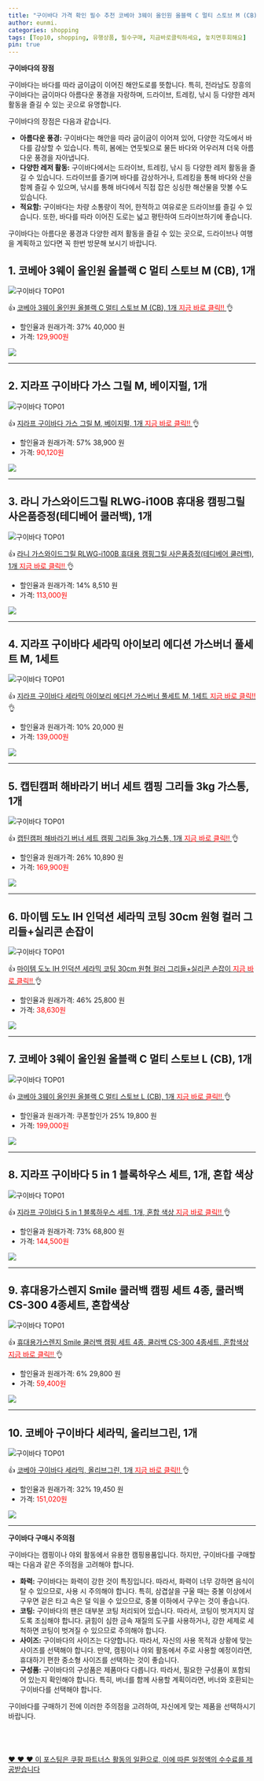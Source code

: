 ```yaml
---
title: "구이바다 가격 확인 필수 추천 코베아 3웨이 올인원 올블랙 C 멀티 스토브 M (CB), 1개 비교 장점 구매가이드"
author: eunmi.
categories: shopping
tags: [Top10, shopping, 유행상품, 필수구매, 지금바로클릭하세요, 놓치면후회해요]
pin: true
---
```

**구이바다의 장점**

구이바다는 바다를 따라 굽이굽이 이어진 해안도로를 뜻합니다. 특히, 전라남도 장흥의 구이바다는 굽이마다 아름다운 풍경을 자랑하며, 드라이브, 트레킹, 낚시 등 다양한 레저 활동을 즐길 수 있는 곳으로 유명합니다.

구이바다의 장점은 다음과 같습니다.

* **아름다운 풍경:** 구이바다는 해안을 따라 굽이굽이 이어져 있어, 다양한 각도에서 바다를 감상할 수 있습니다. 특히, 봄에는 연둣빛으로 물든 바다와 어우러져 더욱 아름다운 풍경을 자아냅니다.
* **다양한 레저 활동:** 구이바다에서는 드라이브, 트레킹, 낚시 등 다양한 레저 활동을 즐길 수 있습니다. 드라이브를 즐기며 바다를 감상하거나, 트레킹을 통해 바다와 산을 함께 즐길 수 있으며, 낚시를 통해 바다에서 직접 잡은 싱싱한 해산물을 맛볼 수도 있습니다.
* **적요함:** 구이바다는 차량 소통량이 적어, 한적하고 여유로운 드라이브를 즐길 수 있습니다. 또한, 바다를 따라 이어진 도로는 넓고 평탄하여 드라이브하기에 좋습니다.

구이바다는 아름다운 풍경과 다양한 레저 활동을 즐길 수 있는 곳으로, 드라이브나 여행을 계획하고 있다면 꼭 한번 방문해 보시기 바랍니다.

   

## 1. 코베아 3웨이 올인원 올블랙 C 멀티 스토브 M (CB), 1개

![구이바다 TOP01](https://thumbnail7.coupangcdn.com/thumbnails/remote/230x230ex/image/retail/images/3817727418638832-80ed3cc0-b4ad-44ee-bcc8-6877ba22e909.jpg)


👍 [코베아 3웨이 올인원 올블랙 C 멀티 스토브 M (CB), 1개 <font color=red> 지금 바로 클릭!! </font> ](https://link.coupang.com/re/AFFSDP?lptag=AF3617701&subid=GithubCoopas&pageKey=4735913268&traceid=V0-153&itemId=6010725292&vendorItemId=73308459245) 👌 


- 할인율과 원래가격: 37%  40,000   원
- 가격: <span style='color:red'>129,900원</span>

[![](/discount_price.png)](https://link.coupang.com/re/AFFSDP?lptag=AF3617701&subid=GithubCoopas&pageKey=4735913268&traceid=V0-153&itemId=6010725292&vendorItemId=73308459245)

---


   

## 2. 지라프 구이바다 가스 그릴 M, 베이지펄, 1개

![구이바다 TOP01](https://thumbnail8.coupangcdn.com/thumbnails/remote/230x230ex/image/retail/images/644269750859202-7a5ecdf3-48a8-406e-8d8b-c9950724c474.jpg)


👍 [지라프 구이바다 가스 그릴 M, 베이지펄, 1개 <font color=red> 지금 바로 클릭!! </font> ](https://link.coupang.com/re/AFFSDP?lptag=AF3617701&subid=GithubCoopas&pageKey=6489085085&traceid=V0-153&itemId=14237932479&vendorItemId=81483164277) 👌 


- 할인율과 원래가격: 57%  38,900   원
- 가격: <span style='color:red'>90,120원</span>

[![](/discount_price.png)](https://link.coupang.com/re/AFFSDP?lptag=AF3617701&subid=GithubCoopas&pageKey=6489085085&traceid=V0-153&itemId=14237932479&vendorItemId=81483164277)

---


   

## 3. 라니 가스와이드그릴 RLWG-i100B 휴대용 캠핑그릴 사은품증정(테디베어 쿨러백), 1개

![구이바다 TOP01](https://thumbnail6.coupangcdn.com/thumbnails/remote/230x230ex/image/vendor_inventory/ef2e/e3b4d2fdc3d34e850754cc1cebf580f193d25e77a27fd5fd7646db6ae0ad.jpg)


👍 [라니 가스와이드그릴 RLWG-i100B 휴대용 캠핑그릴 사은품증정(테디베어 쿨러백), 1개 <font color=red> 지금 바로 클릭!! </font> ](https://link.coupang.com/re/AFFSDP?lptag=AF3617701&subid=GithubCoopas&pageKey=7330066877&traceid=V0-153&itemId=18816975185&vendorItemId=85947407343) 👌 


- 할인율과 원래가격: 14%  8,510   원
- 가격: <span style='color:red'>113,000원</span>

[![](/discount_price.png)](https://link.coupang.com/re/AFFSDP?lptag=AF3617701&subid=GithubCoopas&pageKey=7330066877&traceid=V0-153&itemId=18816975185&vendorItemId=85947407343)

---


   

## 4. 지라프 구이바다 세라믹 아이보리 에디션 가스버너 풀세트 M, 1세트

![구이바다 TOP01](https://thumbnail6.coupangcdn.com/thumbnails/remote/230x230ex/image/vendor_inventory/837f/58c98f0d725f17629615cbcc0fa6d65461e316f5df7ca779718f62c658db.PNG)


👍 [지라프 구이바다 세라믹 아이보리 에디션 가스버너 풀세트 M, 1세트 <font color=red> 지금 바로 클릭!! </font> ](https://link.coupang.com/re/AFFSDP?lptag=AF3617701&subid=GithubCoopas&pageKey=6631907394&traceid=V0-153&itemId=15122536889&vendorItemId=79665592937) 👌 


- 할인율과 원래가격: 10%  20,000   원
- 가격: <span style='color:red'>139,000원</span>

[![](/discount_price.png)](https://link.coupang.com/re/AFFSDP?lptag=AF3617701&subid=GithubCoopas&pageKey=6631907394&traceid=V0-153&itemId=15122536889&vendorItemId=79665592937)

---


   

## 5. 캡틴캠퍼 해바라기 버너 세트 캠핑 그리들 3kg 가스통, 1개

![구이바다 TOP01](https://thumbnail9.coupangcdn.com/thumbnails/remote/230x230ex/image/vendor_inventory/9e3b/a74f51845413b58d7baf016255608d63b8bbf0d54a631aff86768462d509.png)


👍 [캡틴캠퍼 해바라기 버너 세트 캠핑 그리들 3kg 가스통, 1개 <font color=red> 지금 바로 클릭!! </font> ](https://link.coupang.com/re/AFFSDP?lptag=AF3617701&subid=GithubCoopas&pageKey=6132032918&traceid=V0-153&itemId=11699956367&vendorItemId=78974248183) 👌 


- 할인율과 원래가격: 26%  10,890   원
- 가격: <span style='color:red'>169,900원</span>

[![](/discount_price.png)](https://link.coupang.com/re/AFFSDP?lptag=AF3617701&subid=GithubCoopas&pageKey=6132032918&traceid=V0-153&itemId=11699956367&vendorItemId=78974248183)

---


   

## 6. 마이템 도노 IH 인덕션 세라믹 코팅 30cm 원형 컬러 그리들+실리콘 손잡이

![구이바다 TOP01](https://thumbnail8.coupangcdn.com/thumbnails/remote/230x230ex/image/vendor_inventory/b71e/7aeaad2b0b071ea2c3c5816b5e4d99a96bf7087d8d7f6c8e25e97b689e88.jpg)


👍 [마이템 도노 IH 인덕션 세라믹 코팅 30cm 원형 컬러 그리들+실리콘 손잡이 <font color=red> 지금 바로 클릭!! </font> ](https://link.coupang.com/re/AFFSDP?lptag=AF3617701&subid=GithubCoopas&pageKey=6921818907&traceid=V0-153&itemId=16718274800&vendorItemId=83900492025) 👌 


- 할인율과 원래가격: 46%  25,800   원
- 가격: <span style='color:red'>38,630원</span>

[![](/discount_price.png)](https://link.coupang.com/re/AFFSDP?lptag=AF3617701&subid=GithubCoopas&pageKey=6921818907&traceid=V0-153&itemId=16718274800&vendorItemId=83900492025)

---


   

## 7. 코베아 3웨이 올인원 올블랙 C 멀티 스토브 L (CB), 1개

![구이바다 TOP01](https://thumbnail6.coupangcdn.com/thumbnails/remote/230x230ex/image/retail/images/2021/01/05/10/5/42f11d65-64a9-484c-b727-012a8b31a7ac.jpg)


👍 [코베아 3웨이 올인원 올블랙 C 멀티 스토브 L (CB), 1개 <font color=red> 지금 바로 클릭!! </font> ](https://link.coupang.com/re/AFFSDP?lptag=AF3617701&subid=GithubCoopas&pageKey=4735913386&traceid=V0-153&itemId=6010725809&vendorItemId=73308459071) 👌 


- 할인율과 원래가격: 쿠폰할인가 25%  19,800   원
- 가격: <span style='color:red'>199,000원</span>

[![](/discount_price.png)](https://link.coupang.com/re/AFFSDP?lptag=AF3617701&subid=GithubCoopas&pageKey=4735913386&traceid=V0-153&itemId=6010725809&vendorItemId=73308459071)

---


   

## 8. 지라프 구이바다 5 in 1 블록하우스 세트, 1개, 혼합 색상

![구이바다 TOP01](https://thumbnail8.coupangcdn.com/thumbnails/remote/230x230ex/image/retail/images/5734941613093746-0da3c06c-6443-4279-af06-29ace5a5e29b.jpg)


👍 [지라프 구이바다 5 in 1 블록하우스 세트, 1개, 혼합 색상 <font color=red> 지금 바로 클릭!! </font> ](https://link.coupang.com/re/AFFSDP?lptag=AF3617701&subid=GithubCoopas&pageKey=6496238838&traceid=V0-153&itemId=14282270337&vendorItemId=4544650660) 👌 


- 할인율과 원래가격: 73%  68,800   원
- 가격: <span style='color:red'>144,500원</span>

[![](/discount_price.png)](https://link.coupang.com/re/AFFSDP?lptag=AF3617701&subid=GithubCoopas&pageKey=6496238838&traceid=V0-153&itemId=14282270337&vendorItemId=4544650660)

---


   

## 9. 휴대용가스렌지 Smile 쿨러백 캠핑 세트 4종, 쿨러백 CS-300 4종세트, 혼합색상

![구이바다 TOP01](https://thumbnail8.coupangcdn.com/thumbnails/remote/230x230ex/image/vendor_inventory/341d/9cc043bbe942e7178e378cd161e6e66f5c006d23e5eaf0c95887e722fb16.jpg)


👍 [휴대용가스렌지 Smile 쿨러백 캠핑 세트 4종, 쿨러백 CS-300 4종세트, 혼합색상 <font color=red> 지금 바로 클릭!! </font> ](https://link.coupang.com/re/AFFSDP?lptag=AF3617701&subid=GithubCoopas&pageKey=7612350088&traceid=V0-153&itemId=20164090654&vendorItemId=87201205497) 👌 


- 할인율과 원래가격: 6%  29,800   원
- 가격: <span style='color:red'>59,400원</span>

[![](/discount_price.png)](https://link.coupang.com/re/AFFSDP?lptag=AF3617701&subid=GithubCoopas&pageKey=7612350088&traceid=V0-153&itemId=20164090654&vendorItemId=87201205497)

---


   

## 10. 코베아 구이바다 세라믹, 올리브그린, 1개

![구이바다 TOP01](https://thumbnail10.coupangcdn.com/thumbnails/remote/230x230ex/image/retail/images/2022/10/12/15/7/546001e5-65d2-4f19-81e1-5f66997cdbe4.png)


👍 [코베아 구이바다 세라믹, 올리브그린, 1개 <font color=red> 지금 바로 클릭!! </font> ](https://link.coupang.com/re/AFFSDP?lptag=AF3617701&subid=GithubCoopas&pageKey=6838220910&traceid=V0-153&itemId=16253048963&vendorItemId=83446199635) 👌 


- 할인율과 원래가격: 32%  19,450   원
- 가격: <span style='color:red'>151,020원</span>

[![](/discount_price.png)](https://link.coupang.com/re/AFFSDP?lptag=AF3617701&subid=GithubCoopas&pageKey=6838220910&traceid=V0-153&itemId=16253048963&vendorItemId=83446199635)

---
**구이바다 구매시 주의점**

구이바다는 캠핑이나 야외 활동에서 유용한 캠핑용품입니다. 하지만, 구이바다를 구매할 때는 다음과 같은 주의점을 고려해야 합니다.

* **화력:** 구이바다는 화력이 강한 것이 특징입니다. 따라서, 화력이 너무 강하면 음식이 탈 수 있으므로, 사용 시 주의해야 합니다. 특히, 삼겹살을 구울 때는 중불 이상에서 구우면 겉은 타고 속은 덜 익을 수 있으므로, 중불 이하에서 구우는 것이 좋습니다.
* **코팅:** 구이바다의 팬은 대부분 코팅 처리되어 있습니다. 따라서, 코팅이 벗겨지지 않도록 조심해야 합니다. 긁힘이 심한 금속 재질의 도구를 사용하거나, 강한 세제로 세척하면 코팅이 벗겨질 수 있으므로 주의해야 합니다.
* **사이즈:** 구이바다의 사이즈는 다양합니다. 따라서, 자신의 사용 목적과 상황에 맞는 사이즈를 선택해야 합니다. 만약, 캠핑이나 야외 활동에서 주로 사용할 예정이라면, 휴대하기 편한 중소형 사이즈를 선택하는 것이 좋습니다.
* **구성품:** 구이바다의 구성품은 제품마다 다릅니다. 따라서, 필요한 구성품이 포함되어 있는지 확인해야 합니다. 특히, 버너를 함께 사용할 계획이라면, 버너와 호환되는 구이바다를 선택해야 합니다.

구이바다를 구매하기 전에 이러한 주의점을 고려하여, 자신에게 맞는 제품을 선택하시기 바랍니다.<br><br><br><br><br> [ ❤ ❤ ❤ 이 포스팅은 쿠팡 파트너스 활동의 일환으로, 이에 따른 일정액의 수수료를 제공받습니다](https://link.coupang.com/a/bcEFyh)